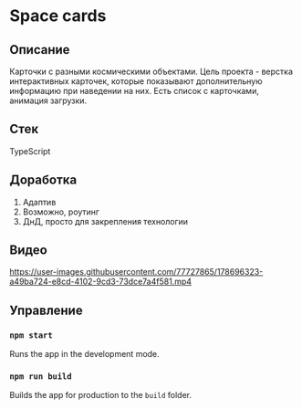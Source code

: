 # Space cards

## Описание
Карточки с разными космическими объектами. Цель проекта - верстка интерактивных карточек, которые показывают дополнительную информацию при наведении на них. Есть список с карточками, анимация загрузки.

## Стек
TypeScript

## Доработка
1. Адаптив
2. Возможно, роутинг
3. ДнД, просто для закрепления технологии

## Видео
https://user-images.githubusercontent.com/77727865/178696323-a49ba724-e8cd-4102-9cd3-73dce7a4f581.mp4

## Управление
### `npm start`
Runs the app in the development mode.

### `npm run build`
Builds the app for production to the `build` folder.
